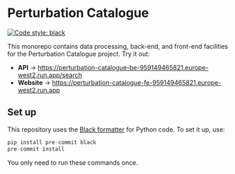 # Perturbation Catalogue

[![Code style: black](https://img.shields.io/badge/code%20style-black-000000.svg)](https://github.com/psf/black)

This monorepo contains data processing, back-end, and front-end facilities for the Perturbation Catalogue project. Try it out:
* **API** → https://perturbation-catalogue-be-959149465821.europe-west2.run.app/search
* **Website** → https://perturbation-catalogue-fe-959149465821.europe-west2.run.app

## Set up
This repository uses the [Black formatter](https://black.readthedocs.io/en/stable/) for Python code. To set it up, use:

```python
pip install pre-commit black
pre-commit install
```

You only need to run these commands once.

